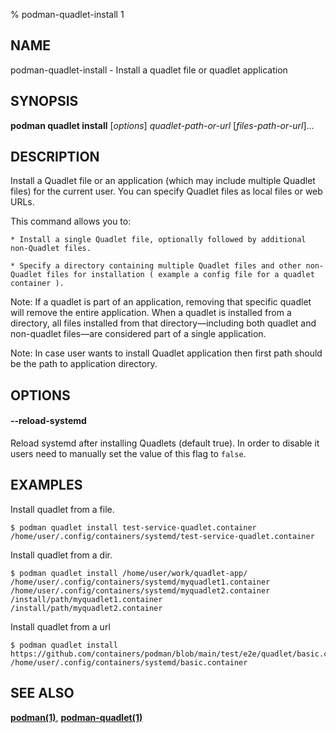 % podman-quadlet-install 1

## NAME
podman\-quadlet\-install - Install a quadlet file or quadlet application

## SYNOPSIS
**podman quadlet install** [*options*] *quadlet-path-or-url* [*files-path-or-url*]...

## DESCRIPTION

Install a Quadlet file or an application (which may include multiple Quadlet files) for the current user. You can specify Quadlet files as local files or web URLs.

This command allows you to:

    * Install a single Quadlet file, optionally followed by additional non-Quadlet files.

    * Specify a directory containing multiple Quadlet files and other non-Quadlet files for installation ( example a config file for a quadlet container ).

Note: If a quadlet is part of an application, removing that specific quadlet will remove the entire application. When a quadlet is installed from a directory, all files installed from that directory—including both quadlet and non-quadlet files—are considered part of a single application.

Note: In case user wants to install Quadlet application then first path should be the path to application directory.

## OPTIONS

#### **--reload-systemd**

Reload systemd after installing Quadlets (default true).
In order to disable it users need to manually set the value
of this flag to `false`.

## EXAMPLES

Install quadlet from a file.

```
$ podman quadlet install test-service-quadlet.container
/home/user/.config/containers/systemd/test-service-quadlet.container
```

Install quadlet from a dir.

```
$ podman quadlet install /home/user/work/quadlet-app/
/home/user/.config/containers/systemd/myquadlet1.container
/home/user/.config/containers/systemd/myquadlet2.container
/install/path/myquadlet1.container
/install/path/myquadlet2.container
```

Install quadlet from a url
```
$ podman quadlet install https://github.com/containers/podman/blob/main/test/e2e/quadlet/basic.container
/home/user/.config/containers/systemd/basic.container
```

## SEE ALSO
**[podman(1)](podman.1.md)**, **[podman-quadlet(1)](podman-quadlet.1.md)**
